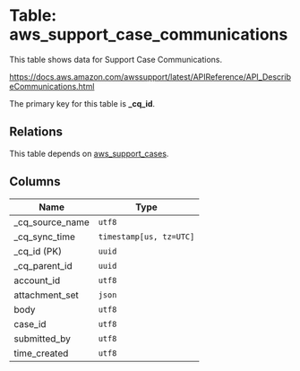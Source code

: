 # Table: aws_support_case_communications

This table shows data for Support Case Communications.

https://docs.aws.amazon.com/awssupport/latest/APIReference/API_DescribeCommunications.html

The primary key for this table is **_cq_id**.

## Relations

This table depends on [aws_support_cases](aws_support_cases).

## Columns

| Name          | Type          |
| ------------- | ------------- |
|_cq_source_name|`utf8`|
|_cq_sync_time|`timestamp[us, tz=UTC]`|
|_cq_id (PK)|`uuid`|
|_cq_parent_id|`uuid`|
|account_id|`utf8`|
|attachment_set|`json`|
|body|`utf8`|
|case_id|`utf8`|
|submitted_by|`utf8`|
|time_created|`utf8`|